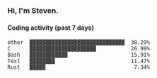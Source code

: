 ### Hi, I'm Steven.

#### Coding activity (past 7 days)
```
other  ▓▓▓▓▓▓▓▓▓▓▓▓▓▓▓▓▓▓▓▓▓▓▓▓▓▓▓▓▓▓  38.29%
C      ▓▓▓▓▓▓▓▓▓▓▓▓▓▓▓▓▓▓▓▓▓           26.99%
Bash   ▓▓▓▓▓▓▓▓▓▓▓▓                    15.91%
Text   ▓▓▓▓▓▓▓▓                        11.47%
Rust   ▓▓▓▓▓                            7.34%
```
